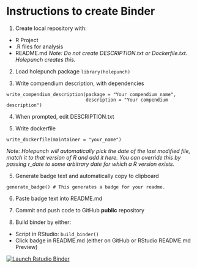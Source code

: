 # Instructions to create Binder

1. Create local repository with:
  - R Project
  - .R files for analysis
  - README.md
  *Note: Do not create DESCRIPTION.txt or Dockerfile.txt. Holepunch creates this.*

2. Load holepunch package
`library(holepunch)`

3. Write compendium description, with dependencies
```{r}
write_compendium_description(package = "Your compendium name", 
                             description = "Your compendium description")
```
4. When prompted, edit DESCRIPTION.txt

4. Write dockerfile
```{r}
write_dockerfile(maintainer = "your_name")
```
*Note: Holepunch will automatically pick the date of the last modified file, match it to that version of R and add it here. You can override this by passing r_date to some arbitrary date for which a R version exists.*

5. Generate badge text and automatically copy to clipboard
```{r}
generate_badge() # This generates a badge for your readme.
```

6. Paste badge text into README.md

7. Commit and push code to GitHub **public** repository

8. Build binder by either:
  - Script in RStudio: `build_binder()`
  - Click badge in README.md (either on GitHub or RStudio README.md Preview)

<!-- badges: start -->
[![Launch Rstudio Binder](http://mybinder.org/badge.svg)](https://mybinder.org/v2/gh/maia-sh/arrr-binder/master?urlpath=rstudio)
<!-- badges: end -->

